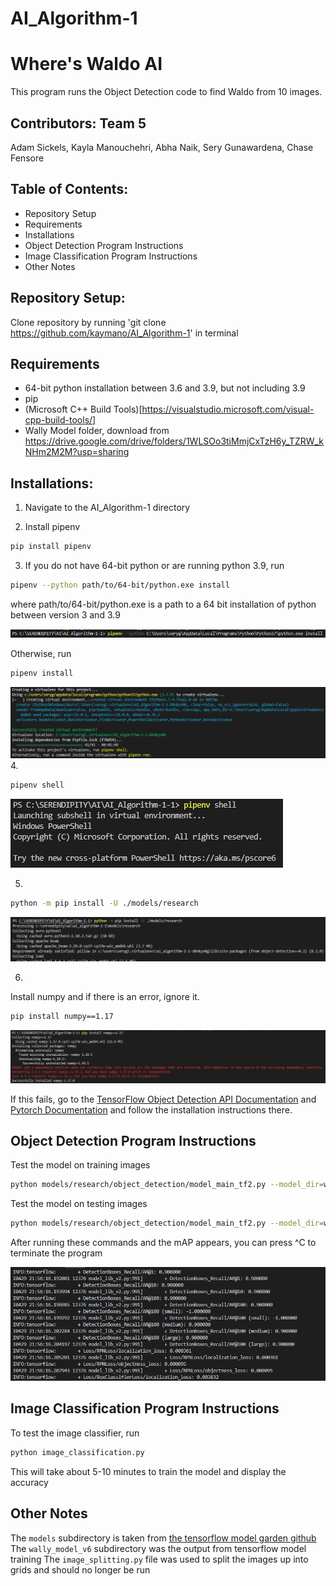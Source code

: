# AI_Algorithm-1

# Where's Waldo AI 
This program runs the Object Detection code to find Waldo from 10 images. 

## Contributors: Team 5
Adam Sickels, Kayla Manouchehri, Abha Naik, Sery Gunawardena, Chase Fensore

## Table of Contents:
- Repository Setup
- Requirements
- Installations
- Object Detection Program Instructions
- Image Classification Program Instructions
- Other Notes

## Repository Setup:

Clone repository by running 'git clone https://github.com/kaymano/AI_Algorithm-1' in terminal

## Requirements
- 64-bit python installation between 3.6 and 3.9, but not including 3.9
- pip
- (Microsoft C++ Build Tools)[https://visualstudio.microsoft.com/visual-cpp-build-tools/]
- Wally Model folder, download from https://drive.google.com/drive/folders/1WLSOo3tiMmjCxTzH6y_TZRW_kNHm2M2M?usp=sharing

## Installations:
1. Navigate to the AI_Algorithm-1 directory

2. Install pipenv
```bash
pip install pipenv
```
3. If you do not have 64-bit python or are running python 3.9, run
```bash
pipenv --python path/to/64-bit/python.exe install
```
where path/to/64-bit/python.exe is a path to a 64 bit installation of python between version 3 and 3.9

![Path examples](path.PNG)

Otherwise, run
```bash
pipenv install
```
![Virtual Environment](virtualenv.PNG)
4. 
```bash
pipenv shell
```
![Shell](shell.PNG)

5. 
```bash
python -m pip install -U ./models/research
```
![Models](models.PNG)

6. 
Install numpy and if there is an error, ignore it. 
```bash
pip install numpy==1.17
```
![Numpy Installation](numpy.PNG)

If this fails, go to the [TensorFlow Object Detection API Documentation](https://tensorflow-object-detection-api-tutorial.readthedocs.io/en/latest/install.html) and [Pytorch Documentation](https://pytorch.org/get-started/locally/) and follow the installation instructions there.

## Object Detection Program Instructions

Test the model on training images
```bash
python models/research/object_detection/model_main_tf2.py --model_dir=wally_model_v6 --pipeline_config_path=wally_model_v6/pipeline.config --checkpoint_dir=wally_model_v6
```

Test the model on testing images
```bash
python models/research/object_detection/model_main_tf2.py --model_dir=wally_model_v6 --pipeline_config_path=wally_model_v6/pipeline_test.config --checkpoint_dir=wally_model_v6
```
After running these commands and the mAP appears, you can press ^C to terminate the program

![Training and Testing](train.PNG)

## Image Classification Program Instructions
To test the image classifier, run
```bash
python image_classification.py
```
This will take about 5-10 minutes to train the model and display the accuracy

## Other Notes

The `models` subdirectory is taken from [the tensorflow model garden github](https://github.com/tensorflow/models)
The `wally_model_v6` subdirectory was the output from tensorflow model training
The `image_splitting.py` file was used to split the images up into grids and should no longer be run

